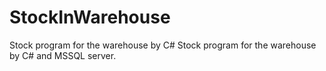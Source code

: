 # StockInWarehouse
Stock program for the warehouse by C#
Stock program for the warehouse by C# and MSSQL server.
